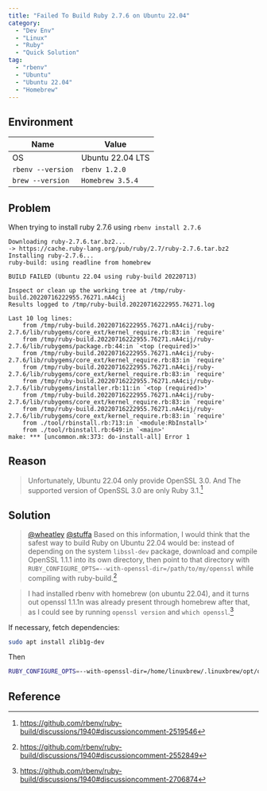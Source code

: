 ```yaml
---
title: "Failed To Build Ruby 2.7.6 on Ubuntu 22.04"
category:
  - "Dev Env"
  - "Linux"
  - "Ruby"
  - "Quick Solution"
tag:
  - "rbenv"
  - "Ubuntu"
  - "Ubuntu 22.04"
  - "Homebrew"
---
```


## Environment

| Name              | Value            |
| ----------------- | ---------------- |
| OS                | Ubuntu 22.04 LTS |
| `rbenv --version` | `rbenv 1.2.0`    |
| `brew --version`  | `Homebrew 3.5.4` |

## Problem

When trying to install ruby 2.7.6 using `rbenv install 2.7.6`

```shell-session
Downloading ruby-2.7.6.tar.bz2...
-> https://cache.ruby-lang.org/pub/ruby/2.7/ruby-2.7.6.tar.bz2
Installing ruby-2.7.6...
ruby-build: using readline from homebrew

BUILD FAILED (Ubuntu 22.04 using ruby-build 20220713)

Inspect or clean up the working tree at /tmp/ruby-build.20220716222955.76271.nA4cij
Results logged to /tmp/ruby-build.20220716222955.76271.log

Last 10 log lines:
	from /tmp/ruby-build.20220716222955.76271.nA4cij/ruby-2.7.6/lib/rubygems/core_ext/kernel_require.rb:83:in `require'
	from /tmp/ruby-build.20220716222955.76271.nA4cij/ruby-2.7.6/lib/rubygems/package.rb:44:in `<top (required)>'
	from /tmp/ruby-build.20220716222955.76271.nA4cij/ruby-2.7.6/lib/rubygems/core_ext/kernel_require.rb:83:in `require'
	from /tmp/ruby-build.20220716222955.76271.nA4cij/ruby-2.7.6/lib/rubygems/core_ext/kernel_require.rb:83:in `require'
	from /tmp/ruby-build.20220716222955.76271.nA4cij/ruby-2.7.6/lib/rubygems/installer.rb:11:in `<top (required)>'
	from /tmp/ruby-build.20220716222955.76271.nA4cij/ruby-2.7.6/lib/rubygems/core_ext/kernel_require.rb:83:in `require'
	from /tmp/ruby-build.20220716222955.76271.nA4cij/ruby-2.7.6/lib/rubygems/core_ext/kernel_require.rb:83:in `require'
	from ./tool/rbinstall.rb:713:in `<module:RbInstall>'
	from ./tool/rbinstall.rb:649:in `<main>'
make: *** [uncommon.mk:373: do-install-all] Error 1
```

## Reason

> Unfortunately, Ubuntu 22.04 only provide OpenSSL 3.0. And The supported version of OpenSSL 3.0 are only Ruby 3.1.[^1]

## Solution

> [@wheatley](https://github.com/wheatley) [@stuffa](https://github.com/stuffa) Based on this information, I would think that the safest way to build Ruby on Ubuntu 22.04 would be: instead of depending on the system `libssl-dev` package, download and compile OpenSSL 1.1.1 into its own directory, then point to that directory with `RUBY_CONFIGURE_OPTS=--with-openssl-dir=/path/to/my/openssl` while compiling with ruby-build.[^2]

> I had installed rbenv with homebrew (on ubuntu 22.04), and it turns out openssl 1.1.1n was already present through homebrew after that, as I could see by running `openssl version` and `which openssl`.[^3]

If necessary, fetch dependencies:

```bash
sudo apt install zlib1g-dev
```

Then

```bash
RUBY_CONFIGURE_OPTS=--with-openssl-dir=/home/linuxbrew/.linuxbrew/opt/openssl@1.1 rbenv install 2.7.6
```

## Reference

[^1]: <https://github.com/rbenv/ruby-build/discussions/1940#discussioncomment-2519546>
[^2]: <https://github.com/rbenv/ruby-build/discussions/1940#discussioncomment-2552849>
[^3]: <https://github.com/rbenv/ruby-build/discussions/1940#discussioncomment-2706874>
